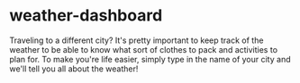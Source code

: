 # weather-dashboard
Traveling to a different city? It's pretty important to keep track of the weather to be able to know what sort of clothes to pack and activities to plan for. To make you're life easier, simply type in the name of your city and we'll tell you all about the weather!

